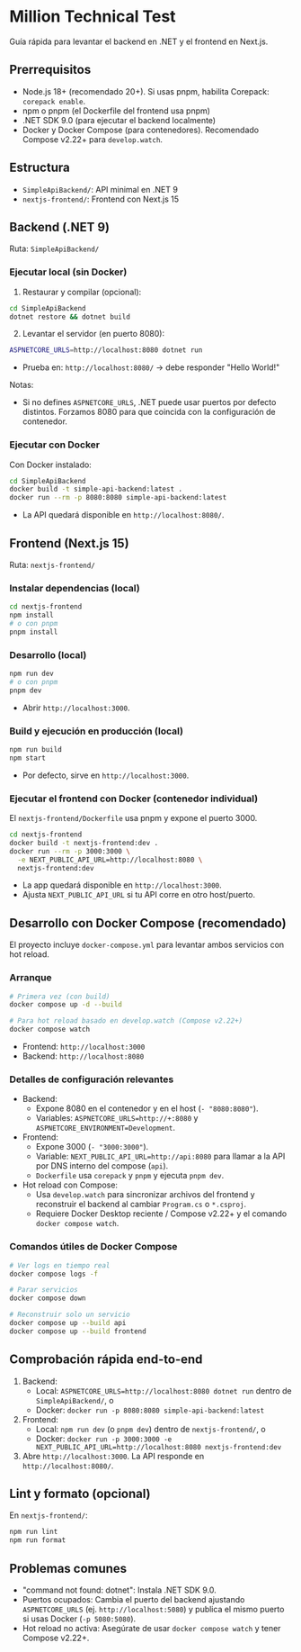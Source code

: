 # Million Technical Test

Guía rápida para levantar el backend en .NET y el frontend en Next.js.

## Prerrequisitos
- Node.js 18+ (recomendado 20+). Si usas pnpm, habilita Corepack: `corepack enable`.
- npm o pnpm (el Dockerfile del frontend usa pnpm)
- .NET SDK 9.0 (para ejecutar el backend localmente)
- Docker y Docker Compose (para contenedores). Recomendado Compose v2.22+ para `develop.watch`.

## Estructura
- `SimpleApiBackend/`: API minimal en .NET 9
- `nextjs-frontend/`: Frontend con Next.js 15

## Backend (.NET 9)
Ruta: `SimpleApiBackend/`

### Ejecutar local (sin Docker)
1) Restaurar y compilar (opcional):
```bash
cd SimpleApiBackend
dotnet restore && dotnet build
```
2) Levantar el servidor (en puerto 8080):
```bash
ASPNETCORE_URLS=http://localhost:8080 dotnet run
```
- Prueba en: `http://localhost:8080/` → debe responder "Hello World!"

Notas:
- Si no defines `ASPNETCORE_URLS`, .NET puede usar puertos por defecto distintos. Forzamos 8080 para que coincida con la configuración de contenedor.

### Ejecutar con Docker
Con Docker instalado:
```bash
cd SimpleApiBackend
docker build -t simple-api-backend:latest .
docker run --rm -p 8080:8080 simple-api-backend:latest
```
- La API quedará disponible en `http://localhost:8080/`.

## Frontend (Next.js 15)
Ruta: `nextjs-frontend/`

### Instalar dependencias (local)
```bash
cd nextjs-frontend
npm install
# o con pnpm
pnpm install
```

### Desarrollo (local)
```bash
npm run dev
# o con pnpm
pnpm dev
```
- Abrir `http://localhost:3000`.

### Build y ejecución en producción (local)
```bash
npm run build
npm start
```
- Por defecto, sirve en `http://localhost:3000`.

### Ejecutar el frontend con Docker (contenedor individual)
El `nextjs-frontend/Dockerfile` usa pnpm y expone el puerto 3000.
```bash
cd nextjs-frontend
docker build -t nextjs-frontend:dev .
docker run --rm -p 3000:3000 \
  -e NEXT_PUBLIC_API_URL=http://localhost:8080 \
  nextjs-frontend:dev
```
- La app quedará disponible en `http://localhost:3000`.
- Ajusta `NEXT_PUBLIC_API_URL` si tu API corre en otro host/puerto.

## Desarrollo con Docker Compose (recomendado)
El proyecto incluye `docker-compose.yml` para levantar ambos servicios con hot reload.

### Arranque
```bash
# Primera vez (con build)
docker compose up -d --build

# Para hot reload basado en develop.watch (Compose v2.22+)
docker compose watch
```

- Frontend: `http://localhost:3000`
- Backend: `http://localhost:8080`

### Detalles de configuración relevantes
- Backend:
  - Expone 8080 en el contenedor y en el host (`- "8080:8080"`).
  - Variables: `ASPNETCORE_URLS=http://+:8080` y `ASPNETCORE_ENVIRONMENT=Development`.
- Frontend:
  - Expone 3000 (`- "3000:3000"`).
  - Variable: `NEXT_PUBLIC_API_URL=http://api:8080` para llamar a la API por DNS interno del compose (`api`).
  - `Dockerfile` usa `corepack` y `pnpm` y ejecuta `pnpm dev`.
- Hot reload con Compose:
  - Usa `develop.watch` para sincronizar archivos del frontend y reconstruir el backend al cambiar `Program.cs` o `*.csproj`.
  - Requiere Docker Desktop reciente / Compose v2.22+ y el comando `docker compose watch`.

### Comandos útiles de Docker Compose
```bash
# Ver logs en tiempo real
docker compose logs -f

# Parar servicios
docker compose down

# Reconstruir solo un servicio
docker compose up --build api
docker compose up --build frontend
```

## Comprobación rápida end-to-end
1) Backend:
   - Local: `ASPNETCORE_URLS=http://localhost:8080 dotnet run` dentro de `SimpleApiBackend/`, o
   - Docker: `docker run -p 8080:8080 simple-api-backend:latest`
2) Frontend:
   - Local: `npm run dev` (o `pnpm dev`) dentro de `nextjs-frontend/`, o
   - Docker: `docker run -p 3000:3000 -e NEXT_PUBLIC_API_URL=http://localhost:8080 nextjs-frontend:dev`
3) Abre `http://localhost:3000`. La API responde en `http://localhost:8080/`.

## Lint y formato (opcional)
En `nextjs-frontend/`:
```bash
npm run lint
npm run format
```

## Problemas comunes
- "command not found: dotnet": Instala .NET SDK 9.0.
- Puertos ocupados: Cambia el puerto del backend ajustando `ASPNETCORE_URLS` (ej. `http://localhost:5080`) y publica el mismo puerto si usas Docker (`-p 5080:5080`).
- Hot reload no activa: Asegúrate de usar `docker compose watch` y tener Compose v2.22+.
